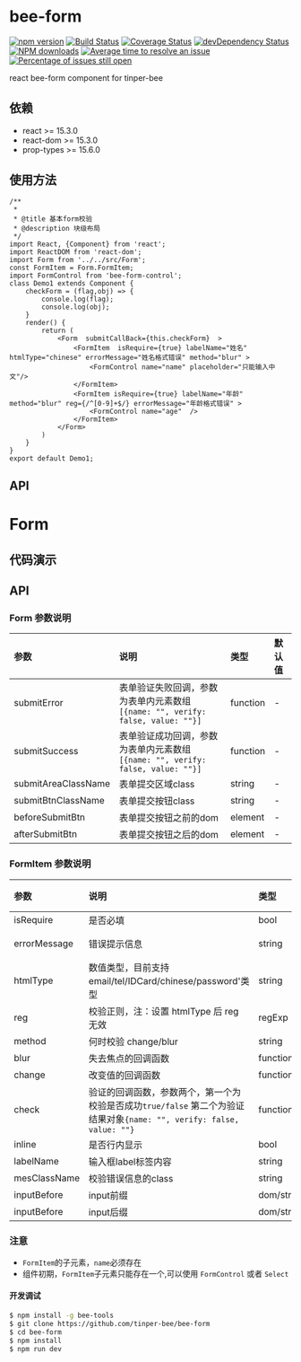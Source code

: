 # bee-form

[![npm version](https://img.shields.io/npm/v/bee-form.svg)](https://www.npmjs.com/package/bee-form)
[![Build Status](https://img.shields.io/travis/tinper-bee/bee-form/master.svg)](https://travis-ci.org/tinper-bee/bee-form)
[![Coverage Status](https://coveralls.io/repos/github/tinper-bee/bee-form/badge.svg?branch=master)](https://coveralls.io/github/tinper-bee/bee-form?branch=master)
[![devDependency Status](https://img.shields.io/david/dev/tinper-bee/bee-form.svg)](https://david-dm.org/tinper-bee/bee-form#info=devDependencies)
[![NPM downloads](http://img.shields.io/npm/dm/bee-form.svg?style=flat)](https://npmjs.org/package/bee-form)
[![Average time to resolve an issue](http://isitmaintained.com/badge/resolution/tinper-bee/bee-form.svg)](http://isitmaintained.com/project/tinper-bee/bee-form "Average time to resolve an issue")
[![Percentage of issues still open](http://isitmaintained.com/badge/open/tinper-bee/bee-form.svg)](http://isitmaintained.com/project/tinper-bee/bee-form "Percentage of issues still open")


react bee-form component for tinper-bee



## 依赖

- react >= 15.3.0
- react-dom >= 15.3.0
- prop-types >= 15.6.0

## 使用方法

```
/**
 *
 * @title 基本form校验
 * @description 块级布局
 */
import React, {Component} from 'react';
import ReactDOM from 'react-dom';
import Form from '../../src/Form';
const FormItem = Form.FormItem;
import FormControl from 'bee-form-control';
class Demo1 extends Component {
    checkForm = (flag,obj) => {
        console.log(flag);
        console.log(obj);
    }
    render() {
        return (
            <Form  submitCallBack={this.checkForm}  >
                <FormItem  isRequire={true} labelName="姓名" htmlType="chinese" errorMessage="姓名格式错误" method="blur" >
                    <FormControl name="name" placeholder="只能输入中文"/>
                </FormItem>
                <FormItem isRequire={true} labelName="年龄" method="blur" reg={/^[0-9]+$/} errorMessage="年龄格式错误" >
                    <FormControl name="age"  />
                </FormItem>
            </Form>
        )
    }
}
export default Demo1;
```



## API

# Form
## 代码演示
## API

### Form 参数说明
|参数|说明|类型|默认值|
|:---|:-----|:----|:------|
|submitError|表单验证失败回调，参数为表单内元素数组`[{name: "", verify: false, value: ""}]`|function|-|
|submitSuccess|表单验证成功回调，参数为表单内元素数组`[{name: "", verify: false, value: ""}]`|function|-|
|submitAreaClassName|表单提交区域class|string|-|
|submitBtnClassName|表单提交按钮class|string|-|
|beforeSubmitBtn|表单提交按钮之前的dom|element|-|
|afterSubmitBtn|表单提交按钮之后的dom|element|-|

### FormItem 参数说明
|参数|说明|类型|默认值|
|:---|:-----|:----|:------|
|isRequire|是否必填|bool|false|
|errorMessage|错误提示信息|string|校验失败|
|htmlType|数值类型，目前支持 email/tel/IDCard/chinese/password'类型|string|-|
|reg|校验正则，注：设置 htmlType 后 reg 无效|regExp|-|
|method|何时校验 change/blur|string|-|
|blur|失去焦点的回调函数|function|-|
|change|改变值的回调函数|function|-|
|check|验证的回调函数，参数两个，第一个为校验是否成功`true/false` 第二个为验证结果对象`{name: "", verify: false, value: ""}`|function|-|
|inline|是否行内显示|bool|false|
|labelName|输入框label标签内容|string|-|
|mesClassName|校验错误信息的class|string|-|
|inputBefore|input前缀|dom/string|-|
|inputBefore|input后缀|dom/string|-|

### 注意
- `FormItem`的子元素，`name`必须存在
- 组件初期，`FormItem`子元素只能存在一个,可以使用 `FormControl` 或者 `Select`

#### 开发调试

```sh
$ npm install -g bee-tools
$ git clone https://github.com/tinper-bee/bee-form
$ cd bee-form
$ npm install
$ npm run dev
```
